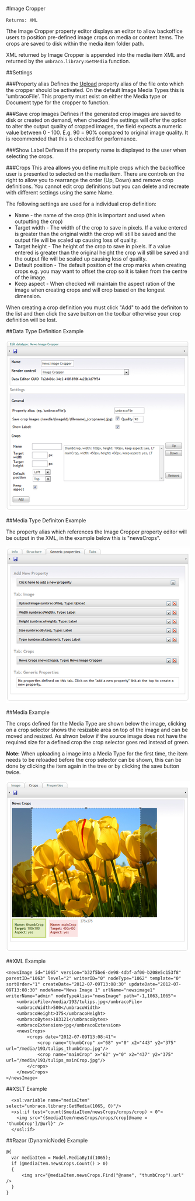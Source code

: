 #Image Cropper

`Returns: XML`

Tthe Image Cropper property editor displays an editor to allow backoffice users to position pre-defined image crops on media or content items. The crops are saved to disk within the media item folder path.

XML returned by Image Cropper is appended into the media item XML and returned by the `umbraco.library:GetMedia` function.

##Settings

###Property alias
Defines the [Upload](Upload.md) property alias of the file onto which the cropper should be activated. On the default Image Media Types this is 'umbracoFile'.  This property must exist on either the Media type or Document type for the cropper to function.

###Save crop images
Defines if the generated crop images are saved to disk or created on demand, when checked the settings will offer the option to alter the output quality of cropped images, the field expects a numeric value between 0 - 100. E.g. 90 = 90% compared to original image quality. It is recommended that this is checked for performance.

###Show Label
Defines if the property name is displayed to the user when selecting the crops.

###Crops
This area allows you define multiple crops which the backoffice user is presented to selected on the media item.  There are controls on the right to allow you to rearrange the order (Up, Down) and remove crop definitions.  You cannot edit crop definitions but you can delete and recreate with different settings using the same Name.

The following settings are used for a individual crop definition:

- Name - the name of the crop (this is important and used when outputting the crop)
- Target width - The width of the crop to save in pixels. If a value entered is greater than the original width the crop will still be saved and the output file will be scaled up causing loss of quality.
- Target height - The height of the crop to save in pixels. If a value entered is greater than the original height the crop will still be saved and the output file will be scaled up causing loss of quality.
- Default position - The default position of the crop marks when creating crops e.g. you may want to offset the crop so it is taken from the centre of the image.
- Keep aspect - When checked will maintain the aspect ration of the image when creating crops and will crop based on the longest dimension.

When creating a crop definition you must click "Add" to add the definiton to the list and then click the save button on the toolbar otherwise your crop definition will be lost.

##Data Type Definition Example

![Image Cropper Property Editor Definition](images/Image-Cropper-DataType.jpg?raw=true)

##Media Type Definiton Example

The property alias which references the Image Cropper property editor will be output in the XML, in the example below this is "newsCrops".

![Image Cropper Property Editor Definition](images/Image-Cropper-MediaType.jpg?raw=true)

##Media Example

The crops defined for the Media Type are shown below the image, clicking on a crop selector shows the resizable area on top of the image and can be moved and resized. As shwon below if the source image does not have the required size for a defined crop the crop selector goes red instead of green.

**Note:** When uploading a image into a Media Type for the first time, the item needs to be reloaded before the crop selector can be shown, this can be done by clicking the item again in the tree or by clicking the save button twice.

![Image Cropper Property Editor Definition](images/Image-Cropper-Media.jpg?raw=true)

##XML Example

	<newsImage id="1065" version="b32f5be6-de98-4dbf-af00-b208e5c153f8" parentID="1063" level="2" writerID="0" nodeType="1062" template="0" sortOrder="1" createDate="2012-07-09T13:08:30" updateDate="2012-07-09T13:08:30" nodeName="News Image 1" urlName="newsimage1" writerName="admin" nodeTypeAlias="newsImage" path="-1,1063,1065">
		<umbracoFile>/media/193/tulips.jpg</umbracoFile>
		<umbracoWidth>500</umbracoWidth>
		<umbracoHeight>375</umbracoHeight>
		<umbracoBytes>183121</umbracoBytes>
		<umbracoExtension>jpg</umbracoExtension>
		<newsCrops>
			<crops date="2012-07-09T13:08:41">
				<crop name="thumbCrop" x="68" y="0" x2="443" y2="375" url="/media/193/tulips_thumbCrop.jpg"/>
				<crop name="mainCrop" x="62" y="0" x2="437" y2="375" url="/media/193/tulips_mainCrop.jpg"/>
			</crops>
		</newsCrops>
	</newsImage>

##XSLT Example

	  <xsl:variable name="mediaItem" select="umbraco.library:GetMedia(1065, 0)"/>
	  <xsl:if test="count($mediaItem/newsCrops/crops/crop) > 0">
	    <img src="{$mediaItem/newsCrops/crops/crop[@name = 'thumbCrop']/@url}" />
	  </xsl:if>

##Razor (DynamicNode) Example
	
	@{
	  var mediaItem = Model.MediaById(1065);
	  if (@mediaItem.newsCrops.Count() > 0)
	  {
	      <img src="@mediaItem.newsCrops.Find("@name", "thumbCrop").url" />	  
	  }
	}